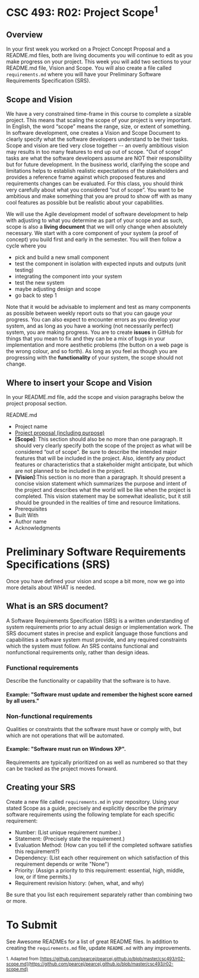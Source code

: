 # CSC 493: R02: Project Scope<sup>1</sup>

## Overview
In your first week you worked on a Project Concept Proposal and a README.md files, both are living documents you will continue to edit as you make progress on your project. This week you will add two sections to your README.md file, Vision and Scope. You will also create a file called <code>requirements.md</code> where you will have your Preliminary Software Requirements Specification (SRS).

## Scope and Vision
We have a very constrained time-frame in this course to complete a sizable project. This means that scaling the scope of your project is very important. In English, the word “scope” means the range, size, or extent of something. In software development, one creates a Vision and Scope Document  to clearly specify what the software developers understand to be their tasks. Scope and vision are tied very close together -- an overly ambitious vision may results in too many features to end up out of scope.
"Out of scope” tasks are what the software developers assume are NOT their responsibility but for future development. In the business world, clarifying the scope and limitations helps to establish realistic expectations of the stakeholders and provides a reference frame against which proposed features and requirements changes can be evaluated. For this class, you should think very carefully about what you considered “out of scope”. You want to be ambitious and make something that you are proud to show off with as many cool features as possible but be realistic about your capabilities. 

We will use the Agile development model of software development to help with adjusting to what you determine as part of your scope and as such, scope is also a **living document** that we will only change when absolutely necessary. We start with a core component of your system (a proof of concept) you build first and early in the semester. You will then follow a cycle where you 

- pick and build a new small component 
- test the component in isolation with expected inputs and outputs (unit testing)
- integrating the component into your system
- test the new system
- maybe adjusting design and scope
- go back to step 1

Note that it would be advisable to implement and test as many components as possible between weekly report outs so that you can gauge your progress. You can also expect to encounter errors as you develop your system, and as long as you have a working (not necessarily perfect) system, you are making progress. You are to create **issues** in GitHub for things that you mean to fix and they can be a mix of bugs in your implementation and more aesthetic problems (the button on a web page is the wrong colour, and so forth). As long as you feel as though you are progressing with the **functionality**  of your system, the scope should not change. 

## Where to insert your Scope and Vision
In your README.md file, add the scope and vision paragraphs below the project proposal section. 

README.md
- Project name
- [Project proposal (including purpose)](r01-project-concept.md)
- **[Scope]**: This section should also be no more than one paragraph. It should very clearly specify both the scope of the project as what will be considered “out of scope”. Be sure to describe the intended major features that will be included in the project. Also, identify any product features or characteristics that a stakeholder might anticipate, but which are not planned to be included in the project.
- **[Vision]**:This section is no more than a paragraph. It should present a concise vision statement which summarizes the purpose and intent of the project and describes what the world will be like when the project is completed. This vision statement may be somewhat idealistic, but it still should be grounded in the realities of time and resource limitations.
- Prerequisites
- Built With
- Author name
- Acknowledgments

# Preliminary Software Requirements Specifications (SRS)

Once you have defined your vision and scope a bit more, now we go into more details about WHAT is needed.

## What is an SRS document?
A Software Requirements Specification (SRS) is a written understanding of system requirements prior to any actual design or implementation work. The SRS document states in precise and explicit language those functions and capabilities a software system must provide, and any required constraints which the system must follow. An SRS contains functional and nonfunctional requirements only, rather than design ideas. 

### Functional requirements 
Describe the functionality or capability that the software is to have.
#### Example: "Software must update and remember the highest score earned by all users."

### Non-functional requirements 
Qualities or constraints that the software must have or comply with, but which are not operations that will be automated.
#### Example: "Software must run on Windows XP".

Requirements are typically prioritized on as well as numbered so that they can be tracked as the project moves forward.

## Creating your SRS
Create a new file called <code>requirements.md</code> in your repository. Using your stated Scope as a guide, precisely and explicitly describe the primary software requirements using the following template for each specific requirement:

- Number: (List unique requirement number.)
- Statement: (Precisely state the requirement.)
- Evaluation Method: (How can you tell if the completed software satisfies this requirement?)
- Dependency: (List each other requirement on which satisfaction of this requirement depends or write "None")
- Priority: (Assign a priority to this requirement: essential, high, middle, low, or if time permits.)
- Requirement revision history: (when, what, and why)

Be sure that you list each requirement separately rather than combining two or more.
# To Submit
See Awesome READMEs for a list of great README files. In addition to creating the <code>requirements.md</code> file, update <code>README.md</code>  with any improvements.

<sub>1. Adapted from [https://github.com/pearcej/pearcej.github.io/blob/master/csc493/r02-scope.md](https://github.com/pearcej/pearcej.github.io/blob/master/csc493/r02-scope.md)</sub>
